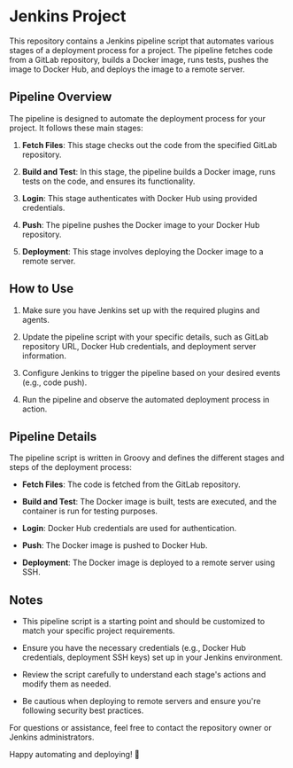 # Jenkins Project

This repository contains a Jenkins pipeline script that automates various stages of a deployment process for a project. The pipeline fetches code from a GitLab repository, builds a Docker image, runs tests, pushes the image to Docker Hub, and deploys the image to a remote server.

## Pipeline Overview

The pipeline is designed to automate the deployment process for your project. It follows these main stages:

1. **Fetch Files**: This stage checks out the code from the specified GitLab repository.

2. **Build and Test**: In this stage, the pipeline builds a Docker image, runs tests on the code, and ensures its functionality.

3. **Login**: This stage authenticates with Docker Hub using provided credentials.

4. **Push**: The pipeline pushes the Docker image to your Docker Hub repository.

5. **Deployment**: This stage involves deploying the Docker image to a remote server.

## How to Use

1. Make sure you have Jenkins set up with the required plugins and agents.

2. Update the pipeline script with your specific details, such as GitLab repository URL, Docker Hub credentials, and deployment server information.

3. Configure Jenkins to trigger the pipeline based on your desired events (e.g., code push).

4. Run the pipeline and observe the automated deployment process in action.

## Pipeline Details

The pipeline script is written in Groovy and defines the different stages and steps of the deployment process:

- **Fetch Files**: The code is fetched from the GitLab repository.

- **Build and Test**: The Docker image is built, tests are executed, and the container is run for testing purposes.

- **Login**: Docker Hub credentials are used for authentication.

- **Push**: The Docker image is pushed to Docker Hub.

- **Deployment**: The Docker image is deployed to a remote server using SSH.

## Notes

- This pipeline script is a starting point and should be customized to match your specific project requirements.

- Ensure you have the necessary credentials (e.g., Docker Hub credentials, deployment SSH keys) set up in your Jenkins environment.

- Review the script carefully to understand each stage's actions and modify them as needed.

- Be cautious when deploying to remote servers and ensure you're following security best practices.

For questions or assistance, feel free to contact the repository owner or Jenkins administrators.

Happy automating and deploying! 🚀
